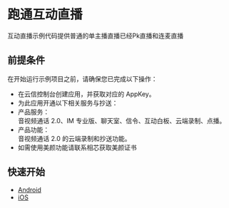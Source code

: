 # 跑通互动直播
互动直播示例代码提供普通的单主播直播已经Pk直播和连麦直播

## 前提条件
在开始运行示例项目之前，请确保您已完成以下操作：
* 在云信控制台创建应用，并获取对应的 AppKey。
* 为此应用开通以下相关服务与抄送：
* 产品服务：  
音视频通话 2.0、IM 专业版、聊天室、信令、互动白板、云端录制、点播。
* 产品功能：   
音视频通话 2.0 的云端录制和抄送功能。
* 如需使用美颜功能请联系相芯获取美颜证书

## 快速开始
* [Android](快速开始_Android.md)
* [iOS](快速开始_iOS.md)